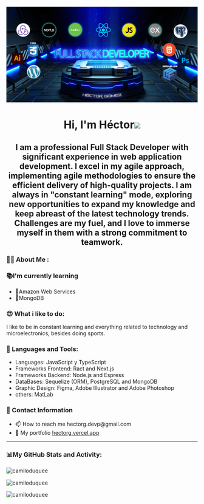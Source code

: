 <p align="center">
  <img
    style="width: auto; height: auto"
    src="https://github.com/camiloduquee/camiloduquee/blob/main/Background-GitHub.png"
  />
</p>
<h1 align="center">
  Hi, I'm Héctor<img
    width="30px"
    src="https://raw.githubusercontent.com/iampavangandhi/iampavangandhi/master/gifs/Hi.gif"
  />
</h1>
<h2 font-size="40" align="center">
  I am a professional Full Stack Developer with significant experience in web application development. I excel in my agile approach, implementing agile methodologies to ensure the efficient delivery of high-quality projects. I am always in "constant learning" mode, exploring new opportunities to expand my knowledge and keep abreast of the latest technology trends. Challenges are my fuel, and I love to immerse myself in them with a strong commitment to teamwork.
</h2>

<div>
  <h3 style="font-weight: bold">👨‍💻 About Me :</h3>
  <div>
    <h3>📚I'm currently learning</h3>
    <ul>
      <li>🌱Amazon Web Services</li>
      <li>🌱MongoDB</li>
    </ul>
  </div>
  <div>
    <h3>😍 What i like to do:</h3>
    <p align="left"> I like to be in constant learning and everything related to technology
        and microelectronics, besides doing sports.
    </p>
  </div>
</div>
<div>
  <h3 align="left">🔨 Languages and Tools:</h3>
<ul>
  <li>Languages: JavaScript y TypeScript</li>
  <li>Frameworks Frontend: Ract and Next.js </li>
  <li>Frameworks Backend: Node.js and Espress </li>
  <li>DataBases: Sequelize (ORM), PostgreSQL and MongoDB</li>
  <li>Graphic Design: Figma, Adobe Illustrator and Adobe Photoshop</li>
  <li>others: MatLab</li>
</ul>
</div>
  <div>
    <h3>📲 Contact Information</h3>
    <ul>
      <li>📫 How to reach me hectorg.devp@gmail.com</li>
      <li>💎 My portfolio <a href="https://hectorg.vercel.app" target="_blank"
    rel="noreferrer">hectorg.vercel.app</a></li>
    </ul>
  </div>
<hr>
<div>
  <h3 align="left">📊My GitHub Stats and Activity:</h3>
        <p>
    <img
      align="center"
      src="https://github-readme-streak-stats.herokuapp.com/?user=camiloduquee&"
      alt="camiloduquee"
    />
  </p>
  <p>
    <img
      align="center"
      src="https://github-readme-stats.vercel.app/api?username=camiloduquee&show_icons=true&locale=en"
      alt="camiloduquee"
    />
  </p>
</div>
<div>
  <p>
    <img
      align="left"
      src="https://github-readme-stats.vercel.app/api/top-langs?username=camiloduquee&show_icons=true&locale=en&layout=compact"
      alt="camiloduquee"
    />
  </p>
</div>
